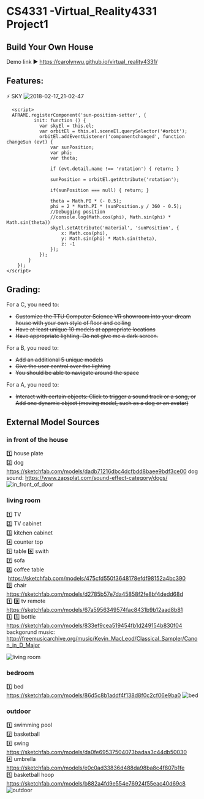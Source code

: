 # CS4331 -Virtual_Reality4331 Project1

## Build Your Own House


Demo link :arrow_forward: https://carolynwu.github.io/virtual_reality4331/

## Features:
:zap: SKY
![2018-02-17_21-02-47](https://user-images.githubusercontent.com/22507322/36347805-8406d1f2-1426-11e8-88fe-6f5ea17db593.gif)
```
  <script>
  AFRAME.registerComponent('sun-position-setter', {
          init: function () {
            var skyEl = this.el;
            var orbitEl = this.el.sceneEl.querySelector('#orbit');
            orbitEl.addEventListener('componentchanged', function changeSun (evt) {
                var sunPosition;
                var phi;
                var theta;

                if (evt.detail.name !== 'rotation') { return; }

                sunPosition = orbitEl.getAttribute('rotation');

                if(sunPosition === null) { return; }

                theta = Math.PI * (- 0.5);
                phi = 2 * Math.PI * (sunPosition.y / 360 - 0.5);
                //Debugging position
                //console.log(Math.cos(phi), Math.sin(phi) * Math.sin(theta))
                skyEl.setAttribute('material', 'sunPosition', {
                    x: Math.cos(phi),
                    y: Math.sin(phi) * Math.sin(theta),
                    z: -1
                });
            });
        }
    });
</script>
```


## **Grading:**  
For a C, you need to:
* ~~Customize the TTU Computer Science VR showroom into your dream house with your own style of floor and ceiling~~
* ~~Have at least unique 10 models at appropriate locations~~
* ~~Have appropriate lighting. Do not give me a dark screen.~~

For a B, you need to:
* ~~Add an additional 5 unique models~~
* ~~Give the user control over the lighting~~
* ~~You should be able to navigate around the space~~

For a A, you need to:
* ~~Interact with certain objects: Click to trigger a sound track or a song, or
Add one dynamic object (moving model, such as a dog or an avatar)~~


## **External Model Sources**
### **in front of the house**
:one: house plate  
:two: dog  https://sketchfab.com/models/dadb71216dbc4dcfbdd8baee9bdf3ce00 
dog sound: https://www.zapsplat.com/sound-effect-category/dogs/
![in_front_of_door](https://user-images.githubusercontent.com/22507322/36346696-ee6e9a20-1408-11e8-9316-86404e9e804e.PNG)

### **living room**
:one: TV    
:two: TV cabinet    
:three: kitchen cabinet   
:four: counter top   
:five: table 
:six: swith  
:seven: sofa  
:eight: coffee table  https://sketchfab.com/models/475cfd550f3648178efdf98152a4bc390  
:nine: chair https://sketchfab.com/models/d2785b57e7da45858f2fe8bf4dedd68d     
:one: :zero: tv remote https://sketchfab.com/models/67a5956349574fac8431b9b12aad8b81    
:one: :one: bottle https://sketchfab.com/models/833ef9cea519454fb1d249154b830f04    
backgorund music: http://freemusicarchive.org/music/Kevin_MacLeod/Classical_Sampler/Canon_in_D_Major

![living room](https://user-images.githubusercontent.com/22507322/36346795-e4d8e120-140b-11e8-986d-cdaab7afc6aa.PNG)


### **bedroom**
:one: bed  https://sketchfab.com/models/86d5c8b1addf4f138d8f0c2cf06e9ba0 
![bed](https://user-images.githubusercontent.com/22507322/36346802-0f9d1bb0-140c-11e8-886a-7020fbdf355e.PNG)


### **outdoor**
:one: swimming pool  
:two: basketball   
:three: swing  https://sketchfab.com/models/da0fe69537504073badaa3c44db50030   
:four: umbrella  https://sketchfab.com/models/e0c0ad33836d488da98ba8c4f807b1fe      
:five: basketball hoop  https://sketchfab.com/models/b882a4fd9e554e76924f55eac40d69c8 
![outdoor](https://user-images.githubusercontent.com/22507322/36346805-2228bd98-140c-11e8-8de7-82903389292e.PNG)




